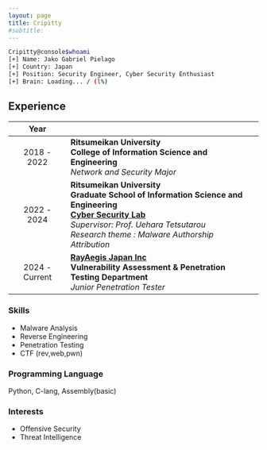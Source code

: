 ```yaml
---
layout: page
title: Cripitty
#subtitle: 
---
```


```bash
Cripitty@console$whoami
[+] Name: Jako Gabriel Pielago
[+] Country: Japan
[+] Position: Security Engineer, Cyber Security Enthusiast
[+] Brain: Loading... / (l%)
```

## Experience
|    Year        |                                        |
|:--------------:|:-------------------------------------- |
| 2018 - 2022    | **Ritsumeikan University** <br /> **College of Information Science and Engineering** <br /> *Network and Security Major*|
| 2022 - 2024    | **Ritsumeikan University** <br /> **Graduate School of Information Science and Engineering** <br />[**Cyber Security Lab**](https://cysec.ise.ritsumei.ac.jp/)<br />*Supervisor: Prof. Uehara Tetsutarou* <br />*Research theme :* *Malware Authorship Attribution*
| 2024 - Current | [**RayAegis Japan Inc**](https://www.rayaegis.co.jp/) <br />**Vulnerability Assessment & Penetration Testing Department** <br />*Junior Penetration Tester*|

### Skills
- Malware Analysis
- Reverse Engineering
- Penetration Testing
- CTF (rev,web,pwn)

### Programming Language
Python, C-lang, Assembly(basic)

### Interests
- Offensive Security
- Threat Intelligence


